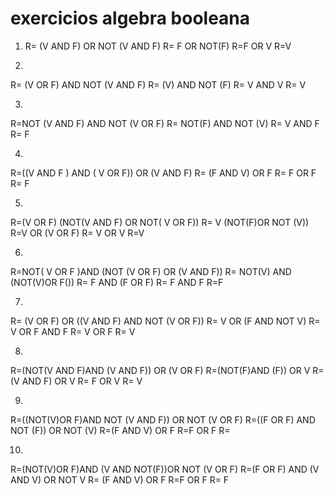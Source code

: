 # exercicios algebra booleana

1. R= (V AND F) OR NOT (V AND F)
R= F OR NOT(F)
R=F OR V
R=V

2.
R= (V OR F) AND NOT (V AND F)
R= (V) AND NOT (F)
R= V AND V
R= V

3.
R=NOT (V AND F) AND NOT (V OR F)
R= NOT(F) AND NOT (V)
R= V AND F
R=  F

4.
R=((V AND F ) AND ( V OR F)) OR (V AND F)
R= (F AND V) OR F
R= F OR F
R= F

5.
R=(V OR F) (NOT(V AND F) OR NOT( V OR F))
R= V (NOT(F)OR NOT (V))
R=V OR (V OR F)
R= V OR V
R=V

6.
R=NOT( V OR F )AND (NOT (V OR F) OR (V AND F))
R= NOT(V) AND (NOT(V)OR F())
R= F AND (F OR F)
R= F AND F
R=F

7.
R= (V OR F) OR ((V AND F) AND NOT (V OR F))
R= V OR (F AND NOT V)
R= V OR F AND F
R= V OR F
R= V

8.
R=(NOT(V AND F)AND (V AND F)) OR (V OR F)
R=(NOT(F)AND (F)) OR V
R=(V AND F) OR V
R= F OR V
R= V 

9.
R=((NOT(V)OR F)AND NOT (V AND F)) OR NOT (V OR F)
R=((F OR F) AND NOT (F)) OR NOT (V)
R=(F AND V) OR F
R=F OR F
R=

10.
R=(NOT(V)OR F)AND (V AND NOT(F))OR NOT (V OR F)
R=(F OR F) AND (V AND V) OR NOT V
R= (F AND V) OR F
R=F OR F
R= F

